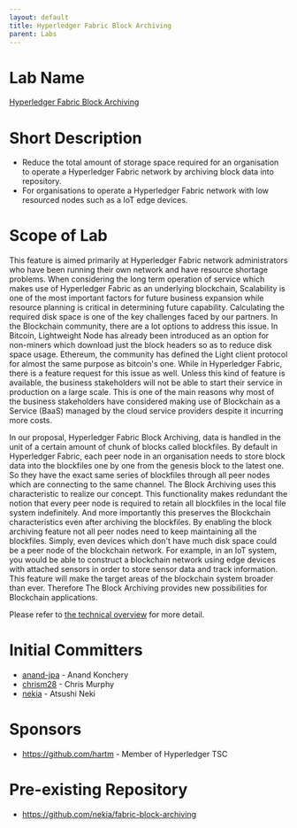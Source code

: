 ```yaml
---
layout: default
title: Hyperledger Fabric Block Archiving
parent: Labs
---
```

# Lab Name
[Hyperledger Fabric Block Archiving](https://github.com/hyperledger-labs/fabric-block-archiving)

# Short Description

* Reduce the total amount of storage space required for an organisation to operate a Hyperledger Fabric network by archiving block data into repository.
* For organisations to operate a Hyperledger Fabric network with low resourced nodes such as a IoT edge devices.

# Scope of Lab

This feature is aimed primarily at Hyperledger Fabric network administrators who have been running their own network and have resource shortage problems. When considering the long term operation of service which makes use of Hyperledger Fabric as an underlying blockchain, Scalability is one of the most important factors for future business expansion while resource planning is critical in determining future capability. Calculating the required disk space is one of the key challenges faced by our partners. In the Blockchain community, there are a lot options to address this issue. In Bitcoin, Lightweight Node has already been introduced as an option for non-miners which download just the block headers so as to reduce disk space usage. Ethereum, the community has defined the Light client protocol for almost the same purpose as bitcoin's one. While in Hyperledger Fabric, there is a feature request for this issue as well. Unless this kind of feature is available, the business stakeholders will not be able to start their service in production on a large scale. This is one of the main reasons why most of the business stakeholders have considered making use of Blockchain as a Service (BaaS) managed by the cloud service providers despite it incurring more costs.

In our proposal, Hyperledger Fabric Block Archiving, data is handled in the unit of a certain amount of chunk of blocks called blockfiles. By default in Hyperledger Fabric, each peer node in an organisation needs to store block data into the blockfiles one by one from the genesis block to the latest one. So they have the exact same series of blockfiles through all peer nodes which are connecting to the same channel. The Block Archiving uses this characteristic to realize our concept. This functionality makes redundant the notion that every peer node is required to retain all blockfiles in the local file system indefinitely. And more importantly this preserves the Blockchain characteristics even after archiving the blockfiles. By enabling the block archiving feature not all peer nodes need to keep maintaining all the blockfiles. Simply, even devices which don't have much disk space could be a peer node of the blockchain network. For example, in an IoT system, you would be able to construct a blockchain network using edge devices with attached sensors in order to store sensor data and track information. This feature will make the target areas of the blockchain system broader than ever. Therefore The Block Archiving provides new possibilities for Blockchain applications.

Please refer to [the technical overview](https://github.com/nekia/fabric-block-archiving/blob/techoverview/BlockVault%20-%20Technical%20Overview.pdf) for more detail.


# Initial Committers
- [anand-jpa](https://github.com/anand-jpa) - Anand Konchery
- [chrism28](https://github.com/chrism28) - Chris Murphy
- [nekia](https://github.com/nekia) - Atsushi Neki

# Sponsors
- https://github.com/hartm - Member of Hyperledger TSC

# Pre-existing Repository
- https://github.com/nekia/fabric-block-archiving

